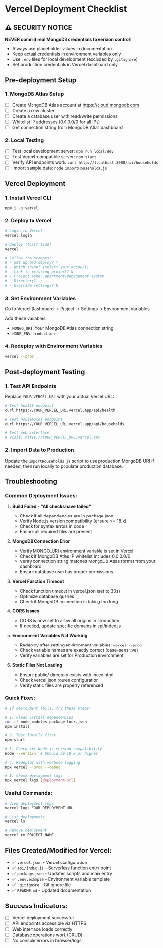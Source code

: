 # Vercel Deployment Checklist

## ⚠️ SECURITY NOTICE

**NEVER commit real MongoDB credentials to version control!**

- Always use placeholder values in documentation
- Keep actual credentials in environment variables only
- Use `.env` files for local development (excluded by `.gitignore`)
- Set production credentials in Vercel dashboard only

## Pre-deployment Setup

### 1. MongoDB Atlas Setup

- [ ] Create MongoDB Atlas account at https://cloud.mongodb.com
- [ ] Create a new cluster
- [ ] Create a database user with read/write permissions
- [ ] Whitelist IP addresses (0.0.0.0/0 for all IPs)
- [ ] Get connection string from MongoDB Atlas dashboard

### 2. Local Testing

- [ ] Test local development server: `npm run local:dev`
- [ ] Test Vercel-compatible server: `npm start`
- [ ] Verify API endpoints work: `curl http://localhost:3000/api/households`
- [ ] Import sample data: `node importHouseholds.js`

## Vercel Deployment

### 1. Install Vercel CLI

```bash
npm i -g vercel
```

### 2. Deploy to Vercel

```bash
# Login to Vercel
vercel login

# Deploy (first time)
vercel

# Follow the prompts:
# - Set up and deploy? Y
# - Which scope? (select your account)
# - Link to existing project? N
# - Project name? apartment-management-system
# - Directory? ./
# - Override settings? N
```

### 3. Set Environment Variables

Go to Vercel Dashboard → Project → Settings → Environment Variables

Add these variables:

- `MONGO_URI`: Your MongoDB Atlas connection string
- `NODE_ENV`: `production`

### 4. Redeploy with Environment Variables

```bash
vercel --prod
```

## Post-deployment Testing

### 1. Test API Endpoints

Replace `YOUR_VERCEL_URL` with your actual Vercel URL:

```bash
# Test health endpoint
curl https://YOUR_VERCEL_URL.vercel.app/api/health

# Test households endpoint
curl https://YOUR_VERCEL_URL.vercel.app/api/households

# Test web interface
# Visit: https://YOUR_VERCEL_URL.vercel.app
```

### 2. Import Data to Production

Update the `importHouseholds.js` script to use production MongoDB URI if needed, then run locally to populate production database.

## Troubleshooting

### Common Deployment Issues:

1. **Build Failed - "All checks have failed"**

   - Check if all dependencies are in package.json
   - Verify Node.js version compatibility (ensure >= 18.x)
   - Check for syntax errors in code
   - Ensure all required files are present

2. **MongoDB Connection Error**

   - Verify MONGO_URI environment variable is set in Vercel
   - Check if MongoDB Atlas IP whitelist includes 0.0.0.0/0
   - Verify connection string matches MongoDB Atlas format from your dashboard
   - Ensure database user has proper permissions

3. **Vercel Function Timeout**

   - Check function timeout in vercel.json (set to 30s)
   - Optimize database queries
   - Check if MongoDB connection is taking too long

4. **CORS Issues**

   - CORS is now set to allow all origins in production
   - If needed, update specific domains in api/index.js

5. **Environment Variables Not Working**

   - Redeploy after setting environment variables: `vercel --prod`
   - Check variable names are exactly correct (case-sensitive)
   - Verify variables are set for Production environment

6. **Static Files Not Loading**
   - Ensure public/ directory exists with index.html
   - Check vercel.json routes configuration
   - Verify static files are properly referenced

### Quick Fixes:

```bash
# If deployment fails, try these steps:

# 1. Clean install dependencies
rm -rf node_modules package-lock.json
npm install

# 2. Test locally first
npm start

# 3. Check for Node.js version compatibility
node --version  # Should be 18.x or higher

# 4. Redeploy with verbose logging
npx vercel --prod --debug

# 5. Check deployment logs
npx vercel logs [deployment-url]
```

### Useful Commands:

```bash
# View deployment logs
vercel logs YOUR_DEPLOYMENT_URL

# List deployments
vercel ls

# Remove deployment
vercel rm PROJECT_NAME
```

## Files Created/Modified for Vercel:

- ✅ `vercel.json` - Vercel configuration
- ✅ `api/index.js` - Serverless function entry point
- ✅ `package.json` - Updated scripts and main entry
- ✅ `.env.example` - Environment variable template
- ✅ `.gitignore` - Git ignore file
- ✅ `README.md` - Updated documentation

## Success Indicators:

- [ ] Vercel deployment successful
- [ ] API endpoints accessible via HTTPS
- [ ] Web interface loads correctly
- [ ] Database operations work (CRUD)
- [ ] No console errors in browser/logs
